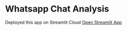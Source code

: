 # Whatsapp Chat Analysis
Deployed this app on Streamlit Cloud 
<a href="https://wca-app.streamlit.app" target="_blank">Open Streamlit App</a>
